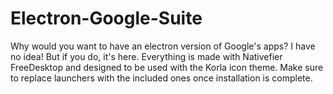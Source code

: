 # Electron-Google-Suite
Why would you want to have an electron version of Google's apps? I have no idea! But if you do, it's here. Everything is made with Nativefier FreeDesktop and designed to be used with the Korla icon theme. Make sure to replace launchers with the included ones once installation is complete.
